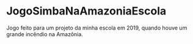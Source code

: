 # JogoSimbaNaAmazoniaEscola
Jogo feito para um projeto da minha escola em 2019, quando houve um grande incêndio na Amazônia.
